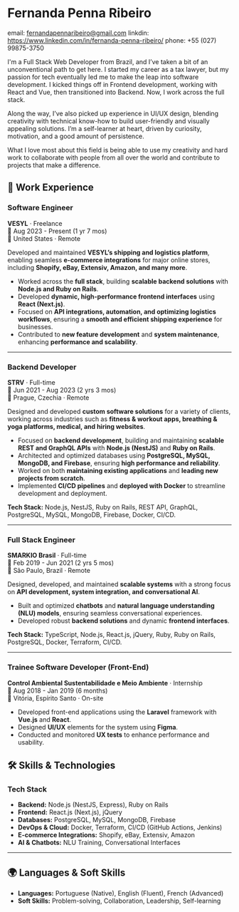 # Fernanda Penna Ribeiro

email: fernandapennaribeiro@gmail.com
linkdin: https://www.linkedin.com/in/fernanda-penna-ribeiro/
phone: +55 (027) 99875-3750

I'm a Full Stack Web Developer from Brazil, and I’ve taken a bit of an unconventional path to get here. I started my career as a tax lawyer, but my passion for tech eventually led me to make the leap into software development. I kicked things off in Frontend development, working with React and Vue, then transitioned into Backend. Now, I work across the full stack.

Along the way, I’ve also picked up experience in UI/UX design, blending creativity with technical know-how to build user-friendly and visually appealing solutions. I’m a self-learner at heart, driven by curiosity, motivation, and a good amount of persistence.

What I love most about this field is being able to use my creativity and hard work to collaborate with people from all over the world and contribute to projects that make a difference.

## 💼 Work Experience

### Software Engineer  
**VESYL** · Freelance  
📅 Aug 2023 - Present (1 yr 7 mos)  
📍 United States · Remote  

Developed and maintained **VESYL’s shipping and logistics platform**, enabling seamless **e-commerce integrations** for major online stores, including **Shopify, eBay, Extensiv, Amazon, and many more**.  

- Worked across the **full stack**, building **scalable backend solutions** with **Node.js and Ruby on Rails**.  
- Developed **dynamic, high-performance frontend interfaces** using **React (Next.js)**.  
- Focused on **API integrations, automation, and optimizing logistics workflows**, ensuring a **smooth and efficient shipping experience** for businesses.  
- Contributed to **new feature development** and **system maintenance**, enhancing **performance and scalability**.  

---

### Backend Developer  
**STRV** · Full-time  
📅 Jun 2021 - Aug 2023 (2 yrs 3 mos)  
📍 Prague, Czechia · Remote  

Designed and developed **custom software solutions** for a variety of clients, working across industries such as **fitness & workout apps, breathing & yoga platforms, medical, and hiring websites**.  

- Focused on **backend development**, building and maintaining **scalable REST and GraphQL APIs** with **Node.js (NestJS)** and **Ruby on Rails**.  
- Architected and optimized databases using **PostgreSQL, MySQL, MongoDB, and Firebase**, ensuring **high performance and reliability**.  
- Worked on both **maintaining existing applications** and **leading new projects from scratch**.  
- Implemented **CI/CD pipelines** and **deployed with Docker** to streamline development and deployment.  

**Tech Stack:** Node.js, NestJS, Ruby on Rails, REST API, GraphQL, PostgreSQL, MySQL, MongoDB, Firebase, Docker, CI/CD.  

---

### Full Stack Engineer  
**SMARKIO Brasil** · Full-time  
📅 Feb 2019 - Jun 2021 (2 yrs 5 mos)  
📍 São Paulo, Brazil · Remote  

Designed, developed, and maintained **scalable systems** with a strong focus on **API development, system integration, and conversational AI**.  
- Built and optimized **chatbots** and **natural language understanding (NLU) models**, ensuring seamless conversational experiences.  
- Developed robust **backend solutions** and dynamic **frontend interfaces**.  

**Tech Stack:** TypeScript, Node.js, React.js, jQuery, Ruby, Ruby on Rails, PostgreSQL, Docker, Terraform, CI/CD.  

---

### Trainee Software Developer (Front-End)  
**Control Ambiental Sustentabilidade e Meio Ambiente** · Internship  
📅 Aug 2018 - Jan 2019 (6 months)  
📍 Vitória, Espírito Santo · On-site  

- Developed front-end applications using the **Laravel** framework with **Vue.js** and **React**.  
- Designed **UI/UX** elements for the system using **Figma**.  
- Conducted and monitored **UX tests** to enhance performance and usability.  

## 🛠️ Skills & Technologies

### **Tech Stack**
- **Backend:** Node.js (NestJS, Express), Ruby on Rails
- **Frontend:** React.js (Next.js), jQuery
- **Databases:** PostgreSQL, MySQL, MongoDB, Firebase
- **DevOps & Cloud:** Docker, Terraform, CI/CD (GitHub Actions, Jenkins)
- **E-commerce Integrations:** Shopify, eBay, Extensiv, Amazon
- **AI & Chatbots:** NLU Training, Conversational Interfaces

---

## 🌍 Languages & Soft Skills

- **Languages:** Portuguese (Native), English (Fluent), French (Advanced)
- **Soft Skills:** Problem-solving, Collaboration, Leadership, Self-learning

